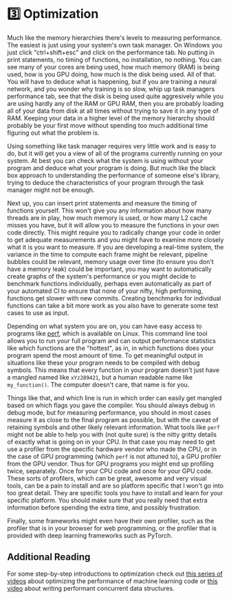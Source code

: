 # 3️⃣ Optimization
Much like the memory hierarchies there's levels to measuring performance.
The easiest is just using your system's own task manager. On Windows you just click
"ctrl+shift+esc" and click on the performance tab. No putting in print statements,
no timing of functions, no installation, no nothing. You can see many of your cores
are being used, how much memory (RAM) is being used, how is you GPU doing, how much
is the disk being used. All of that. You will have to deduce what is happening, but
if you are training a neural network, and you wonder why training is so slow, whip
up task managers performance tab, see that the disk is being used quite aggresively
while you are using hardly any of the RAM or GPU RAM, then you are probably loading
all of your data from disk at all times without trying to save it in any type of RAM.
Keeping your data in a higher level of the memory hierarchy should probably be your
first move without spending too much additional time figuring out what the problem is.

Using something like task manager requires very little work and is easy to do,
but it will get you a view of all of the programs currently running on your system.
At best you can check what the system is using without your program and deduce what
your program is doing. But much like the black box approach to understanding the
performance of someone else's library, trying to deduce the characteristics of your
program through the task manager might not be enough.

Next up, you can insert print statements and measure the timing of functions yourself.
This won't give you any information about how many threads are in play, how much
memory is used, or how many L2 cache misses you have, but it will allow you to
measure the functions in your own code directly. This might require you to radically
change your code in order to get adequate measurements and you might have to examine
more closely what it is you want to measure. If you are developing a real-time system,
the variance in the time to compute each frame might be relevant, pipeline bubbles could
be relevant, memory usage over time (to ensure you don't have a memory leak) could be
important, you may want to automatically create graphs of the system's performance or
you might decide to benchmark functions individually, perhaps even automatically
as part of your automated CI to ensure that none of your nifty, high performing, functions
get slower with new commits. Creating benchmarks for individual functions can take
a bit more work as you also have to generate some test cases to use as input.

Depending on what system you are on, you can have easy access to programs like
[perf][0], which is available on Linux.
This command line tool allows you to run your full program and can output performance
statistics like which functions are the "hottest", as in, in which functions does your
program spend the most amount of time. To get meaningful output in situations like these
your program needs to be compiled with debug symbols. This means that every function
in your program doesn't just have a mangled named like ```xYz289421```, but a human readable
name like ```my_function()```. The computer doesn't care, that name is for you.

Things like that, and which line is run in which order can easily get mangled based on which flags
you gave the compiler. You should always debug in debug mode, but for measuring performance,
you should in most cases measure it as close to the final program as possible, but with
the caveat of retaining symbols and other likely relevant information. What tools
like ```perf``` might not be able to help you with (not quite sure) is the nitty gritty
details of exactly what is going on in your CPU. In that case you may need to get use
a profiler from the specific hardware vendor who made the CPU, or in the case of GPU
programming (which ```perf``` is not attuned to), a GPU profiler from the GPU vendor.
Thus for GPU programs you might end up profiling twice, separately. Once for your
CPU code and once for your GPU code. These sorts of profilers, which can be great,
awesome and very visual tools, can be a pain to install and are so platform specific
that I won't go into too great detail. They are specific tools you have to install
and learn for your specific platform. You should make sure that you really need that
extra information before spending the extra time, and possibly frustration.

Finally, some frameworks might even have their own profiler, such as the profiler
that is in your browser for web programming, or the profiler that is provided with
deep learning frameworks such as PyTorch.

## Additional Reading
For some step-by-step introductions to optimization check out [this series of videos][1] about
optimizing the performance of machine learning code or [this video][2] about writing performant concurrent
data structures.

[0]: https://en.wikipedia.org/wiki/Perf_(Linux)
[1]: https://nvlabs.github.io/EfficientDL/
[2]: https://www.youtube.com/watch?v=XKODaZgKcnE
